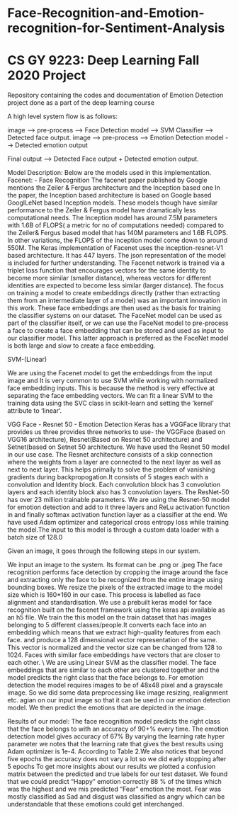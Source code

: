 # Face-Recognition-and-Emotion-recognition-for-Sentiment-Analysis
# CS GY 9223: Deep Learning Fall 2020 Project

Repository containing the codes and documentation of Emotion Detection project done as a part of the deep learning course

A high level system flow is as follows:

image --> pre-process --> Face Detection model --> SVM Classifier --> Detected face output. image --> pre-process --> Emotion Detection model --> Detected emotion output

Final output --> Detected Face output + Detected emotion output.

Model Description: Below are the models used in this implementation. Facenet: - Face Recognition The facenet paper published by Google mentions the Zeiler & Fergus architecture and the Inception based one In the paper, the Inception based architecture is based on Google based GooglLeNet based Inception models. These models though have similar performance to the Zeiler & Fergus model have dramatically less computational needs. The Inception model has around 7.5M parameters with 1.6B of FLOPS( a metric for no of computations needed) compared to the Zeiler& Fergus based model that has 140M parameters and 1.6B FLOPS. In other variations, the FLOPS of the inception model come down to around 550M. The Keras implementation of Facenet uses the inception-resnet-V1 based architecture. It has 447 layers. The json representation of the model is included for further understanding. The Facenet network is trained via a triplet loss function that encourages vectors for the same identity to become more similar (smaller distance), whereas vectors for different identities are expected to become less similar (larger distance). The focus on training a model to create embeddings directly (rather than extracting them from an intermediate layer of a model) was an important innovation in this work. These face embeddings are then used as the basis for training the classifier systems on our dataset. The FaceNet model can be used as part of the classifier itself, or we can use the FaceNet model to pre-process a face to create a face embedding that can be stored and used as input to our classifier model. This latter approach is preferred as the FaceNet model is both large and slow to create a face embedding.

SVM-(Linear)

We are using the Facenet model to get the embeddings from the input image and It is very common to use SVM while working with normalized face embedding inputs. This is because the method is very effective at separating the face embedding vectors. We can fit a linear SVM to the training data using the SVC class in scikit-learn and setting the ‘kernel‘ attribute to ‘linear‘.

VGG Face - Resnet 50 - Emotion Detection Keras has a VGGFace library that provides us three provides three networks to use- the VGGFace (based on VGG16 architecture), Resnet(Based on Resnet 50 architecture) and Setnet(based on Setnet 50 architecture. We have used the Resnet 50 model in our use case. The Resnet architecture consists of a skip connection where the weights from a layer are connected to the next layer as well as next to next layer. This helps primaily to solve the problem of vanishing gradients during backpropogation.It consists of 5 stages each with a convolution and Identity block. Each convolution block has 3 convolution layers and each identity block also has 3 convolution layers. The ResNet-50 has over 23 million trainable parameters. We are using the Resnet-50 model for emotion detection and add to it three layers and ReLu activation function in and finally softmax activation function layer as a classifier at the end. We have used Adam optimizer and categorical cross entropy loss while training the model.The input to this model is through a custom data loader with a batch size of 128.0

Given an image, it goes through the following steps in our system.

We input an image to the system. Its format can be .png or .jpeg The face recognition performs face detection by cropping the image around the face and extracting only the face to be recognized from the entire image using bounding boxes. We resize the pixels of the extracted image to the model size which is 160*160 in our case. This process is labelled as face alignment and standardisation. We use a prebuilt keras model for face recognition built on the facenet framework using the keras api available as an h5 file. We train the this model on the train dataset that has images belonging to 5 different classes/people.It converts each face into an embedding which means that we extract high-quality features from each face. and produce a 128 dimensional vector representation of the same. This vector is normalized and the vector size can be changed from 128 to 1024. Faces with similar face embeddings have vectors that are closer to each other. \ We are using Linear SVM as the classifier model. The face embeddings that are similar to each other are clustered together and the model predicts the right class that the face belongs to. For emotion detection the model requires images to be of 48x48 pixel and a grayscale image. So we did some data preprocessing like image resizing, realignment etc. agian on our input image so that it can be used in our emotion detection model. We then predict the emotions that are depicted in the image.

Results of our model: The face recognition model predicts the right class that the face belongs to with an accuracy of 90+% every time. The emotion detection model gives accuracy of 67% By varying the learning rate hyper parameter we notes that the learning rate that gives the best results using Adam optimizer is 1e-4. According to Table 2.We also notices that beyond five epochs the accuracy does not vary a lot so we did early stopping after 5 epochs To get more insights about our results we plotted a confusion matrix between the predicted and true labels for our test dataset. We found that we could predict “Happy” emotion correctly 88 % of the times which was the highest and we mis predicted “Fear” emotion the most. Fear was mostly classified as Sad and disgust was classified as angry which can be understandable that these emotions could get interchanged.
